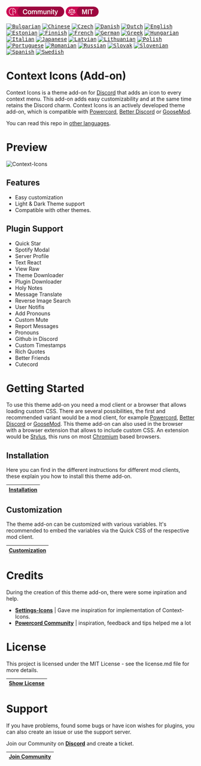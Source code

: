 [![Community](https://raw.githubusercontent.com/CorellanStoma/CorellanStoma/master/shields/community.png)](https://discord.gg/8W8E39Z)
[![License](https://raw.githubusercontent.com/CorellanStoma/CorellanStoma/master/shields/license.png)](https://github.com/CorellanStoma/Context-Icons/blob/main/license)

<kbd>[<img title="Bulgarian" alt="Bulgarian" src="https://corellanstoma.github.io/Assets/languages/bulgarian.png" width="40">](.github/docs/01-readme/bulgarian.md)</kbd>
<kbd>[<img title="Chinese" alt="Chinese" src="https://corellanstoma.github.io/Assets/languages/chinese.png" width="40">](.github/docs/01-readme/chinese.md)</kbd>
<kbd>[<img title="Czech" alt="Czech" src="https://corellanstoma.github.io/Assets/languages/czech.png" width="40">](.github/docs/01-readme/czech.md)</kbd>
<kbd>[<img title="Danish" alt="Danish" src="https://corellanstoma.github.io/Assets/languages/danish.png" width="40">](.github/docs/01-readme/danish.md)</kbd>
<kbd>[<img title="Dutch" alt="Dutch" src="https://corellanstoma.github.io/Assets/languages/dutch.png" width="40">](.github/docs/01-readme/dutch.md)</kbd>
<kbd>[<img title="English" alt="English" src="https://corellanstoma.github.io/Assets/languages/english.png" width="40">](readme.md)</kbd>
<kbd>[<img title="Estonian" alt="Estonian" src="https://corellanstoma.github.io/Assets/languages/estonian.png" width="40">](.github/docs/01-readme/estonian.md)</kbd>
<kbd>[<img title="Finnish" alt="Finnish" src="https://corellanstoma.github.io/Assets/languages/finnish.png" width="40">](.github/docs/01-readme/finnish.md)</kbd>
<kbd>[<img title="French" alt="French" src="https://corellanstoma.github.io/Assets/languages/french.png" width="40">](.github/docs/01-readme/french.md)</kbd>
<kbd>[<img title="German" alt="German" src="https://corellanstoma.github.io/Assets/languages/german.png" width="40">](.github/docs/01-readme/german.md)</kbd>
<kbd>[<img title="Greek" alt="Greek" src="https://corellanstoma.github.io/Assets/languages/greek.png" width="40">](.github/docs/01-readme/greek.md)</kbd>
<kbd>[<img title="Hungarian" alt="Hungarian" src="https://corellanstoma.github.io/Assets/languages/hungarian.png" width="40">](.github/docs/01-readme/hungarian.md)</kbd>
<kbd>[<img title="Italian" alt="Italian" src="https://corellanstoma.github.io/Assets/languages/italian.png" width="40">](.github/docs/01-readme/italian.md)</kbd>
<kbd>[<img title="Japanese" alt="Japanese" src="https://corellanstoma.github.io/Assets/languages/japanese.png" width="40">](.github/docs/01-readme/japanese.md)</kbd>
<kbd>[<img title="Latvian" alt="Latvian" src="https://corellanstoma.github.io/Assets/languages/latvian.png" width="40">](.github/docs/01-readme/latvian.md)</kbd>
<kbd>[<img title="Lithuanian" alt="Lithuanian" src="https://corellanstoma.github.io/Assets/languages/lithuanian.png" width="40">](.github/docs/01-readme/lithuanian.md)</kbd>
<kbd>[<img title="Polish" alt="Polish" src="https://corellanstoma.github.io/Assets/languages/polish.png" width="40">](.github/docs/01-readme/polish.md)</kbd>
<kbd>[<img title="Portuguese" alt="Portuguese" src="https://corellanstoma.github.io/Assets/languages/portuguese.png" width="40">](.github/docs/01-readme/portuguese.md)</kbd>
<kbd>[<img title="Romanian" alt="Romanian" src="https://corellanstoma.github.io/Assets/languages/romanian.png" width="40">](.github/docs/01-readme/romanian.md)</kbd>
<kbd>[<img title="Russian" alt="Russian" src="https://corellanstoma.github.io/Assets/languages/russian.png" width="40">](.github/docs/01-readme/russian.md)</kbd>
<kbd>[<img title="Slovak" alt="Slovak" src="https://corellanstoma.github.io/Assets/languages/slovak.png" width="40">](.github/docs/01-readme/slovak.md)</kbd>
<kbd>[<img title="Slovenian" alt="Slovenian" src="https://corellanstoma.github.io/Assets/languages/slovenian.png" width="40">](.github/docs/01-readme/slovenian.md)</kbd>
<kbd>[<img title="Spanish" alt="Spanish" src="https://corellanstoma.github.io/Assets/languages/spanish.png" width="40">](.github/docs/.github/docs/01-readme/spanish.md)</kbd>
<kbd>[<img title="Swedish" alt="Swedish" src="https://corellanstoma.github.io/Assets/languages/swedish.png" width="40">](.github/docs/01-readme/swedish.md)</kbd>

# Context Icons (Add-on)

Context Icons is a theme add-on for [Discord](https://discord.com) that adds an icon to every context menu. This add-on adds easy customizability and at the same time retains the Discord charm. Context Icons is an actively developed theme add-on, which is compatible with [Powercord](https://github.com/powercord-org/powercord), [Better Discord](https://github.com/BetterDiscord/BetterDiscord) or [GooseMod](https://github.com/GooseMod/GooseMod).

You can read this repo in [other languages](.github/docs/translations.md).

# Preview

![Context-Icons](https://user-images.githubusercontent.com/58918358/132392397-b4bd4368-dafb-48dc-aacb-6a73d12f54c3.png)

## Features

* Easy customization
* Light & Dark Theme support
* Compatible with other themes.

## Plugin Support

* Quick Star
* Spotify Modal
* Server Profile
* Text React
* View Raw
* Theme Downloader
* Plugin Downloader
* Holy Notes
* Message Translate
* Reverse Image Search
* User Notifis
* Add Pronouns
* Custom Mute
* Report Messages
* Pronouns
* Github in Discord
* Custom Timestamps
* Rich Quotes
* Better Friends
* Cutecord

# Getting Started

To use this theme add-on you need a mod client or a browser that allows loading custom CSS. There are several possibilities, the first and recommended variant would be a mod client, for example [Powercord](https://github.com/powercord-org/powercord), [Better Discord](https://github.com/BetterDiscord/BetterDiscord) or [GooseMod](https://github.com/GooseMod/GooseMod).
This theme add-on can also used in the browser with a browser extension that allows to include custom CSS. An extension would be [Stylus](https://github.com/openstyles/stylus), this runs on most [Chromium](https://github.com/chromium/chromium) based browsers.

## Installation

Here you can find in the different instructions for different mod clients, these explain you how to install this theme add-on.

|[Installation](.github/docs/02-installation/english.md)|
|---|

## Customization

The theme add-on can be customized with various variables. It's recommended to embed the variables via the Quick CSS of the respective mod client.

|[Customization](.github/docs/03-customizazion/english.md)|
|---|

# Credits

During the creation of this theme add-on, there were some inpiration and help.

* [**Settings-Icons**](https://github.com/snappercord/Settings-Icons) | Gave me inspiration for implementation of Context-Icons.
* [**Powercord Community**](https://discord.gg/powercord) | inspiration, feedback and tips helped me a lot

# License

This project is licensed under the MIT License - see the license.md file for more details.

|[Show License](https://github.com/CorellanStoma/Context-Icons/blob/main/license)|
|---|

# Support

If you have problems,  found some bugs or have icon wishes for plugins, you can also create an issue or use the support server.

Join our Community on [**Discord**](https://discord.com/) and create a ticket.

|[Join Community](https://discord.gg/8W8E39Z)|
|---|

